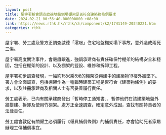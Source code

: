 ```yaml
---
layout: post
title: 屋宇署稱會調查啟德地盤倒塌棚架是否符合建築物條例要求
date: 2024-02-21 00:56:40.000000000 +08:00
link: https://news.rthk.hk/rthk/ch/component/k2/1741149-20240221.htm
categories: rthk
---
```


屋宇署、勞工處及警方正調查啟德「澐璟」住宅地盤棚架塌下事故，意外造成兩死三傷。

屋宇署高度關注事件，會嚴肅跟進，強調承建商有責任確保竹棚架的結構安全和穩固，包括在棚架的設計、以及棚架的竪設、維修和拆卸工程。

屋宇署初步調查發現，一幅約15米乘8米的棚架從興建中的建築物19樓外牆墜下。署方會全面調查，包括棚架作為一種臨時建築工程是否符合《建築物條例》的要求，以及註冊承建商及相關人士有否妥善履行責任。

勞工處表示，已向有關承建商發出「暫時停工通知書」，暫停他們在該建築地盤外牆搭建、拆卸及使用竹棚架。處方正全速調查，確定意外成因，查找有關持責者的法律責任。

勞工處會敦促有關僱主必須履行《僱員補償條例》的補償責任，亦會協助死者家屬辦理工傷補償事宜。
